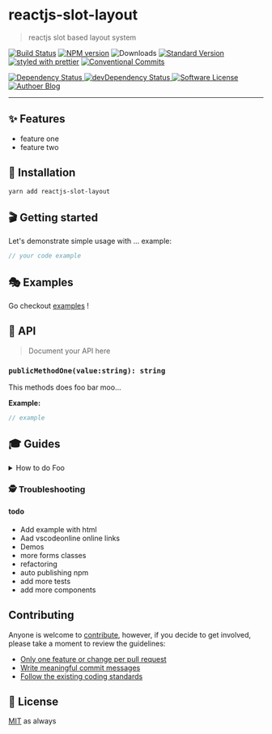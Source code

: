 # reactjs-slot-layout

> reactjs slot based layout system

[![Build Status](https://travis-ci.org/meabed/reactjs-slot-layout.svg?branch=master)](https://travis-ci.org/meabed/reactjs-slot-layout)
[![NPM version](https://img.shields.io/npm/v/reactjs-slot-layout.svg)](https://www.npmjs.com/package/reactjs-slot-layout)
![Downloads](https://img.shields.io/npm/dm/reactjs-slot-layout.svg)
[![Standard Version](https://img.shields.io/badge/release-standard%20version-brightgreen.svg)](https://github.com/conventional-changelog/standard-version)
[![styled with prettier](https://img.shields.io/badge/styled_with-prettier-ff69b4.svg)](https://github.com/prettier/prettier)
[![Conventional Commits](https://img.shields.io/badge/Conventional%20Commits-1.0.0-yellow.svg)](https://conventionalcommits.org)
  <!-- Dependency Status -->
  <a href="https://david-dm.org/meabed/reactjs-layout-slot">
    <img src="https://david-dm.org/meabed/reactjs-layout-slot.svg" alt="Dependency Status" />
  </a>
  <!-- devDependency Status -->
  <a href="https://david-dm.org/meabed/reactjs-layout-slot?type=dev"> 
    <img src="https://david-dm.org/meabed/reactjs-layout-slot/dev-status.svg" alt="devDependency Status" />
  </a>
  <a href="LICENSE.md">
    <img src="https://img.shields.io/badge/license-MIT-brightgreen.svg?style=flat-square" alt="Software License">
  </a>
  <a href="https://meabed.com">
    <img src="https://img.shields.io/badge/Author-blog-green.svg?style=flat-square" alt="Authoer Blog">
  </a>
  
---

## ✨ Features

- feature one
- feature two

## 🔧 Installation

```sh
yarn add reactjs-slot-layout
```

## 🎬 Getting started

Let's demonstrate simple usage with ... example:

```ts
// your code example
```

## 🎭 Examples

Go checkout [examples](./examples) !

## 📜 API

> Document your API here

### `publicMethodOne(value:string): string`

This methods does foo bar moo...

**Example:**

```ts
// example
```

## 🎓 Guides

<details>
<summary>How to do Foo</summary>
Today we're gonna build Foo....
</details>

### 🕵️ Troubleshooting

#### todo

- Add example with html
- Aad vscodeonline online links
- Demos
- more forms classes
- refactoring
- auto publishing npm
- add more tests
- add more components

## Contributing

Anyone is welcome to [contribute](CONTRIBUTING.md), however, if you decide to get involved, please take a moment to review the guidelines:

- [Only one feature or change per pull request](CONTRIBUTING.md#only-one-feature-or-change-per-pull-request)
- [Write meaningful commit messages](CONTRIBUTING.md#write-meaningful-commit-messages)
- [Follow the existing coding standards](CONTRIBUTING.md#follow-the-existing-coding-standards)

## 🥂 License

[MIT](./LICENSE.md) as always
